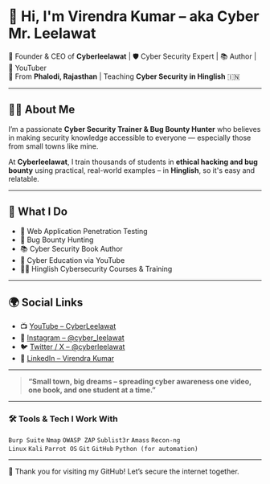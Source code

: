 # 👋 Hi, I'm Virendra Kumar – aka Cyber Mr. Leelawat

🚀 Founder & CEO of **Cyberleelawat** | 🛡️ Cyber Security Expert | 📚 Author | 🎥 YouTuber  
📍 From **Phalodi, Rajasthan** | Teaching **Cyber Security in Hinglish** 🇮🇳

---

## 👨‍💻 About Me

I’m a passionate **Cyber Security Trainer & Bug Bounty Hunter** who believes in making security knowledge accessible to everyone — especially those from small towns like mine.

At **Cyberleelawat**, I train thousands of students in **ethical hacking and bug bounty** using practical, real-world examples – in **Hinglish**, so it's easy and relatable.

---

## 💼 What I Do

- 🔐 Web Application Penetration Testing  
- 🎯 Bug Bounty Hunting  
- 📚 Cyber Security Book Author  
- 🎥 Cyber Education via YouTube  
- 🧑‍🏫 Hinglish Cybersecurity Courses & Training  

---

## 🌍 Social Links

- 📺 [YouTube – CyberLeelawat](https://youtube.com/@cyberleelawat)  
- 📸 [Instagram – @cyber_leelawat](https://www.instagram.com/cyber_leelawat/)  
- 🐦 [Twitter / X – @cyberleelawat](https://x.com/cyberleelawat)  
- 💼 [LinkedIn – Virendra Kumar](https://www.linkedin.com/in/virendra-kumar-cyber-leelawat/)  

---

> **“Small town, big dreams – spreading cyber awareness one video, one book, and one student at a time.”**

---

### 🛠️ Tools & Tech I Work With

`Burp Suite` `Nmap` `OWASP ZAP` `Sublist3r` `Amass` `Recon-ng`  
`Linux` `Kali` `Parrot OS` `Git` `GitHub` `Python (for automation)`  

---

🙏 Thank you for visiting my GitHub! Let’s secure the internet together.

